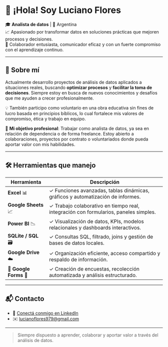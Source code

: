 # 👋 ¡Hola! Soy Luciano Flores

🎓 **Analista de datos** | 📍 Argentina  
📈 Apasionado por transformar datos en soluciones prácticas que mejoren procesos y decisiones.  
🤝 Colaborador entusiasta, comunicador eficaz y con un fuerte compromiso con el aprendizaje continuo.

---

## 🧠 Sobre mí

Actualmente desarrollo proyectos de análisis de datos aplicados a situaciones reales, buscando **optimizar procesos** y **facilitar la toma de decisiones**. Siempre estoy en busca de nuevos conocimientos y desafíos que me ayuden a crecer profesionalmente.

💡 También participo como voluntario en una obra educativa sin fines de lucro basada en principios bíblicos, lo cual fortalece mis valores de compromiso, ética y trabajo en equipo.

🎯 **Mi objetivo profesional**: Trabajar como analista de datos, ya sea en relación de dependencia o de forma freelance. Estoy abierto a colaboraciones, proyectos por contrato o voluntariados donde pueda aportar valor con mis habilidades.

---

## 🛠️ Herramientas que manejo

| Herramienta              | Descripción                                                                 |
|--------------------------|-----------------------------------------------------------------------------|
| **Excel** 📊           | ✓ Funciones avanzadas, tablas dinámicas, gráficos y automatización de informes. |
| **Google Sheets** 📈    | ✓ Trabajo colaborativo en tiempo real, integración con formularios, paneles simples. |
| **Power BI** 📉         | ✓ Visualización de datos, KPIs, modelos relacionales y dashboards interactivos. |
| **SQLite / SQL** 🗃️     | ✓ Consultas SQL, filtrado, joins y gestión de bases de datos locales.          |
| **Google Drive** ☁️     | ✓ Organización eficiente, acceso compartido y respaldo de información.         |
| 📝 **Google Forms** 📨     | ✓ Creación de encuestas, recolección automatizada y análisis estructurado.     |

---

## 📬 Contacto

- 🔗 [Conectá conmigo en LinkedIn](https://www.linkedin.com/in/luciano-flores-a578a6347)  
- ✉️ [lucianoflores979@gmail.com](mailto:lucianoflores979@gmail.com)

---

> Siempre dispuesto a aprender, colaborar y aportar valor a través del análisis de datos.
